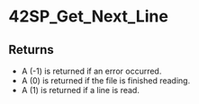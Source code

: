 # 42SP_Get_Next_Line

## Returns

- A (-1) is returned if an error occurred.
- A (0) is returned if the file is finished reading.
- A (1) is returned if a line is read.
